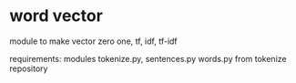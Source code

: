 # word vector

module to make vector zero one, tf, idf, tf-idf

requirements: modules tokenize.py, sentences.py words.py from tokenize repository
